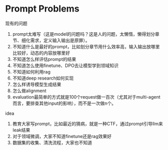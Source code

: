 

# Prompt Problems

现有的问题
1. prompt太难写（这是model的问题吗？这是人的问题，太懒惰，懒得划分章节、细化需求，定义输入输出是原罪）。
2. 不知道什么是最好的prompt，比如划分章节用什么效率高，输入输出放哪里比较好，动态的内容放哪里好
3. 不知道怎么样评估prompt的结果
4. 不知道怎么使用finetune、DPO去让模型学到领域知识
5. 不知道如何利用rag
6. 不知道deep research如何实现
7. 怎么样诱导模型生成结果
8. 怎么做alignment
9. evaluation最简单的方式就是100个request做一百次（尤其对于multi-agent而言，要排查其他input的影响），而不是一次做n个。

idea
1. 教育大家写prompt，比如最近的猜病，就是一种CTF，通过prompt引导llm来leak结果
2. 对于领域微调，大家不知道finetune还是rag效果好
3. 数据集的收集、清洗流程，大家也不知道